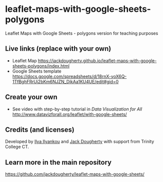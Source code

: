 # leaflet-maps-with-google-sheets-polygons
Leaflet Maps with Google Sheets - polygons version for teaching purposes

## Live links (replace with your own)
- Leaflet Map https://jackdougherty.github.io/leaflet-maps-with-google-sheets-polygons/index.html
- Google Sheets template https://docs.google.com/spreadsheets/d/18rnX-yoX6Q-1TfBghFRrUi2bKm6NJZN_DikAa1KU4UE/edit#gid=0

## Create your own
- See video with step-by-step tutorial in *Data Visualization for All* http://www.datavizforall.org/leaflet/with-google-sheets/

## Credits (and licenses)
Developed by [Ilya Ilyankou](https://github.com/ilyankou) and [Jack Dougherty](https://github.com/jackdougherty) with support from Trinity College CT.

## Learn more in the main repository
https://github.com/jackdougherty/leaflet-maps-with-google-sheets/
